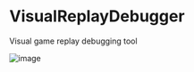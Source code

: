 # VisualReplayDebugger
Visual game replay debugging tool

![image](https://user-images.githubusercontent.com/44268295/137595268-1eddf06a-293e-4743-9abc-3efb9a5ccc33.png)
